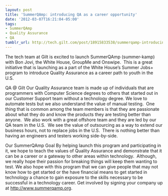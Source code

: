 ```yaml
---
layout: post
title: 'SummerQAmp: introducing QA as a career opportunity'
date: '2012-03-07T16:21:04-05:00'
tags:
- SummerQAmp
- Quality Assurance
- QA
tumblr_url: http://tech.gilt.com/post/18915833538/summerqamp-introducing-qa-as-a-career-opportunity
---
```

The tech team at Gilt is excited to launch SummerQAmp (summer-kamp) with Bon Jovi, the White House, GroupMe and Onswipe.  This is a great initiative that is launching as a part of the White House’s Summer Jobs+ program to introduce Quality Assurance as a career path to youth in the U.S.

QA @ Gilt
Our Quality Assurance team is made up of individuals that are programmers with Computer Science degrees to others that started out in our Customer Support team without a technology degree.
We love to automate tests but we also understand the value of manual testing.  One thing that is common among the team members is that they are passionate about what they do and know the products they are testing better than anyone.  We also work with a great offshore team and they are led by our QA team in the U.S.  We see the value of outsourcing as a way to extend our business hours, not to replace jobs in the U.S.  There is nothing better than having an engineers and testers working side-by-side.

Our SummerQAmp Goal
By helping launch this program and participating in it, we hope to teach the values of Quality Assurance and demonstrate that it can be a career or a gateway to other areas within technology.  Although, we really hope their passion for breaking things will keep them wanting to test.
We also hope with this program that we can give people that may not know how to get started or the have financial means to get started in technology a chance to gain exposure to the skills necessary to be successful in a technology career.
Get involved by signing your company up at http://www.summerqamp.org.
